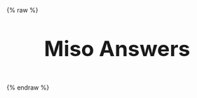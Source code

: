 ---
---

<script async src="http://localhost:10099/dist/umd/miso.js?api_key={{ DEFAULT_ASK_API_KEY }}&autostart=false"></script>
{% raw %}
<style>
.hero-title {
  text-align: center;
  margin: 2rem 0;
  font-size: 3rem;
  line-height: 2;
}
</style>
<style>
.miso-citation-tooltip .title {
  display: -webkit-box;
  -webkit-box-orient: vertical;
  -webkit-line-clamp: 2;
  font-weight: 600;
  width: max-content;
  max-width: 12rem;
  overflow: hidden;
  text-overflow: ellipsis;
}
.miso-citation-tooltip .date {
  margin-top: 0.5em;
}
</style>
<h1 class="hero-title">Miso Answers</h1>
<miso-ask-combo></miso-ask-combo>
<script>
(window.misocmd || (window.misocmd = [])).push(async () => {
  function onCitationLink({ addClass, setAttribute, setTooltipHtml, escapeHtml }, { source, index }) {
    addClass('my-custom-class');
    if (source) {
      setAttribute('data-title', source.title);
      const date = new Date(source.published_at).toLocaleDateString();
      setTooltipHtml(`<div class="title">${escapeHtml(source.title)}</div><div class="date">${date}</div>`);
    }
  }
  MisoClient.on('create', (client) => {
    client.ui.asks.useLayouts({
      answer: {
        onCitationLink,
      },
    });
  });
  const combo = MisoClient.ui.combo.ask;
  combo.start();
});
</script>
{% endraw %}
